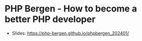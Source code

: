 # PHP Bergen - How to become a better PHP developer

* Slides: https://php-bergen.github.io/phpbergen_202401/
